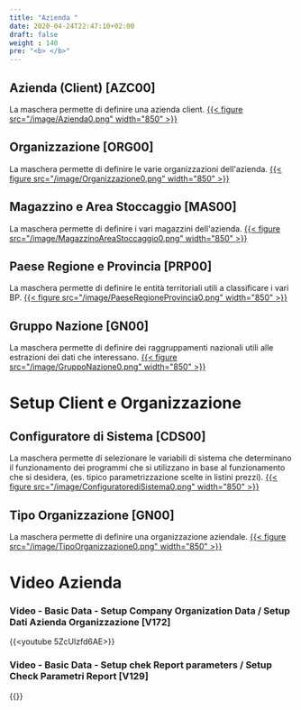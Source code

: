 ```yaml
---
title: "Azienda "
date: 2020-04-24T22:47:10+02:00
draft: false
weight : 140
pre: "<b> </b>"
---
```


## Azienda (Client) [AZC00]
La maschera permette di definire una azienda client.
[{{< figure src="/image/Azienda0.png"  width="850"  >}}](/image/Azienda0.png)
## Organizzazione [ORG00]
La maschera permette di definire le varie organizzazioni dell'azienda.
[{{< figure src="/image/Organizzazione0.png"  width="850"  >}}](/image/Organizzazione0.png)
## Magazzino e Area Stoccaggio [MAS00]
La maschera permette di definire i vari magazzini dell'azienda.
[{{< figure src="/image/MagazzinoAreaStoccaggio0.png"  width="850"  >}}](/image/MagazzinoAreaStoccaggio0.png)
## Paese Regione e Provincia [PRP00]
La maschera permette di definire le entità territoriali utili a classificare i vari BP.
[{{< figure src="/image/PaeseRegioneProvincia0.png"  width="850"  >}}](/image/PaeseRegioneProvincia0.png)
## Gruppo Nazione [GN00]
La maschera permette di definire dei raggruppamenti nazionali utili alle estrazioni dei dati che interessano.
[{{< figure src="/image/GruppoNazione0.png"  width="850"  >}}](/image/GruppoNazione0.png)

# Setup Client e Organizzazione

## Configuratore di Sistema [CDS00]
La maschera permette di selezionare le variabili di sistema che determinano il funzionamento dei programmi che si utilizzano in base al funzionamento che si desidera, (es. tipico parametrizzazione scelte in listini prezzi).
[{{< figure src="/image/ConfiguratorediSistema0.png"  width="850"  >}}](/image/ConfiguratorediSistema0.png)
## Tipo Organizzazione [GN00]
La maschera permette di definire una organizzazione aziendale.
[{{< figure src="/image/TipoOrganizzazione0.png"  width="850"  >}}](/image/TipoOrganizzazione0.png)

# Video Azienda 
### Video - Basic Data - Setup Company Organization Data / Setup Dati Azienda Organizzazione [V172]
{{<youtube 5ZcUlzfd6AE>}}

### Video - Basic Data - Setup chek Report parameters / Setup Check Parametri Report [V129]
{{<youtube dN03pn3QBdk>}}



